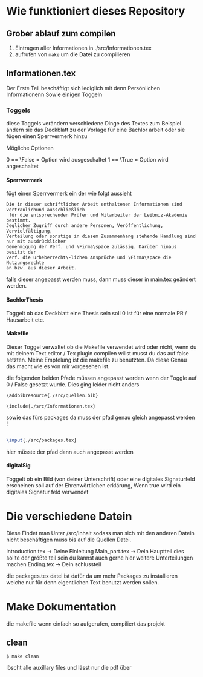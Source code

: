 # Wie funktioniert dieses Repository 


## Grober ablauf zum compilen 

1. Eintragen aller Informationen in ./src/Informationen.tex
2. aufrufen von `make` um die Datei zu compilieren 



## Informationen.tex

Der Erste Teil beschäftigt sich lediglich mit denn Persönlichen Informationenn
Sowie einigen Toggeln 


### Toggels 
diese Toggels verändern verschiedene Dinge des Textes zum Beispiel ändern sie das Deckblatt zu der Vorlage für eine Bachlor arbeit oder sie fügen einen Sperrvermerk hinzu 

Mögliche Optionen 

0 == \False = Option wird ausgeschaltet 
1 == \True  = Option wird angeschaltet 

#### Sperrvermerk

fügt einen Sperrvermerk ein der wie folgt aussieht 

```
Die in dieser schriftlichen Arbeit enthaltenen Informationen sind vertraulichund ausschließlich
 für die entsprechenden Prüfer und Mitarbeiter der Leibniz-Akademie bestimmt.
Jeglicher Zugriff durch andere Personen, Veröffentlichung, Vervielfältigung,
Verteilung oder sonstige in diesem Zusammenhang stehende Handlung sind nur mit ausdrücklicher
Genehmigung der Verf. und \Firma\space zulässig. Darüber hinaus besitzt der
Verf. die urheberrecht\-lichen Ansprüche und \Firma\space die Nutzungsrechte
an bzw. aus dieser Arbeit.
```

falls dieser angepasst werden muss, dann muss dieser in main.tex geändert werden. 

#### BachlorThesis

Toggelt ob das Deckblatt eine Thesis sein soll 
0 ist für eine normale PR / Hausarbeit etc. 


#### Makefile 
Dieser Toggel verwaltet ob die Makefile verwendet wird oder nicht, wenn du mit deinem Text editor / Tex plugin compilen willst musst du das auf false setzten. 
Meine Empfelung ist die makefile zu benutzten. Da diese Genau das macht wie es von mir vorgesehen ist. 


die folgenden beiden Pfade müssen angepasst werden wenn der Toggle auf 0 / False gesetzt wurde. Dies ging leider nicht anders 
```
\addbibresource{./src/quellen.bib}
```
```
\include{./src/Informationen.tex}
```

sowie das fürs packages da muss der pfad genau gleich angepasst werden !

```tex

\input{./src/packages.tex}
```
hier müsste der pfad dann auch angepasst werden 
#### digitalSig

Toggelt ob ein Bild (von deiner Unterschrift) oder eine digitales Signaturfeld erscheinen soll auf der Ehrenwörtlichen erklärung, Wenn true wird ein digitales Signatur feld verwendet 

# Die verschiedene Datein 

Diese Findet man Unter /src/Inhalt sodass man sich mit den anderen Datein nicht beschäftigen muss bis auf die Quellen Datei.


Introduction.tex -> Deine Einleitung 
Main_part.tex    -> Dein Hauptteil dies sollte der größte teil sein du kannst auch gerne hier weitere Unterteilungen machen 
Ending.tex       -> Dein schlussteil


die packages.tex datei ist dafür da um mehr Packages zu installieren welche nur für denn eigentlichen Text benutzt werden sollen. 

# Make Dokumentation 

die makefile wenn einfach so aufgerufen, compiliert das projekt

## clean 

```shell
$ make clean
```

löscht alle auxillary files und lässt nur die pdf über
